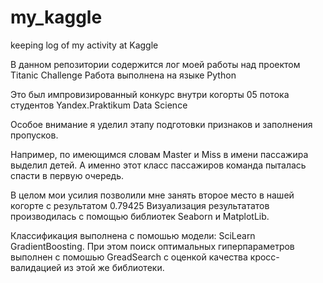 # my_kaggle
keeping log of my activity at Kaggle

В данном репозитории содержится лог моей работы над проектом Titanic Challenge
Работа выполнена на языке Python

Это был импровизированный конкурс внутри когорты 05 потока студентов Yandex.Praktikum Data Science

Особое внимание я уделил этапу подготовки признаков и заполнения пропусков. 

Например, по имеющимся словам Master и Miss в имени пассажира выделил детей. 
А именно этот класс пассажиров команда пыталась спасти в первую очередь.

В целом мои усилия позволили мне занять второе место в нашей когорте с результатом 0.79425 
Визуализация результататов производилась с помощью библиотек Seaborn и MatplotLib.

Классификация выполнена с помошью модели: SciLearn GradientBoosting.
При этом поиск оптимальных гиперпараметров выполнен с помошью GreadSearch 
с оценкой качества кросс-валидацией из этой же библиотеки.

